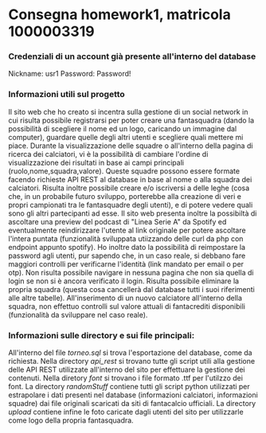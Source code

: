 # Consegna homework1, matricola 1000003319

### Credenziali di un account già presente all'interno del database
Nickname: usr1
Password: Password!

### Informazioni utili sul progetto
Il sito web che ho creato si incentra sulla gestione di un social network in cui risulta possibile registrarsi per poter creare una fantasquadra (dando la possibilità di scegliere il nome ed un logo, caricando un immagine dal computer), guardare quelle degli altri utenti e scegliere quali mettere mi piace.
Durante la visualizzazione delle squadre o all'interno della pagina di ricerca dei calciatori, vi è la possibilità di cambiare l'ordine di visualizzazione dei risultati in base ai campi principali (ruolo,nome,squadra,valore). 
Queste squadre possono essere formate facendo richieste API REST al database in base al nome o alla squadra dei calciatori.
Risulta inoltre possibile creare e/o iscriversi a delle leghe (cosa che, in un probabile futuro sviluppo, porterebbe alla creazione di veri e propri campionati tra le fantasquadre degli utenti), e di potere vedere quali sono gli altri partecipanti ad esse. Il sito web presenta inoltre la possibiltà di ascoltare una preview del podcast di "Linea Serie A" da Spotify ed eventualmente reindirizzare l'utente al link originale per potere ascoltare l'intera puntata (funzionalità sviluppata utiizzando delle curl da php con endpoint appunto spotify).
Ho inoltre dato la possibilità di reimpostare la password agli utenti, pur sapendo che, in un caso reale, si debbano fare maggiori controlli per verificarne l'identità (link mandato per email o per otp).
Non risulta possibile navigare in nessuna pagina che non sia quella di login se non si è ancora verificato il login.
Risulta possibile eliminare la propria squadra (questa cosa cancellerà dal database tutti i suoi riferimenti alle altre tabelle).
All'inserimento di un nuovo calciatore all'interno della squadra, non effettuo controlli sul valore attuali di fantacrediti disponibili (funzionalità da sviluppare nel caso reale).

### Informazioni sulle directory e sui file principali:
All'interno del file *torneo.sql* si trova l'esportazione del database, come da richiesta. Nella directory *api_rest* si trovano tutte gli script utili alla gestione delle API REST utilizzate all'interno del sito per effettuare la gestione dei contenuti. Nella diretory *font* si trovano i file formato .ttf per l'utilzzo dei font. La directory *randomStuff* contiene tutti gli script python utilizzati per estrapolare i dati presenti nel database (informazioni calciatori, informazioni squadre) dai file originali scaricati da siti di fantacalcio ufficiali. La directory *upload* contiene infine le foto caricate dagli utenti del sito per utilizzarle come logo della propria fantasquadra.